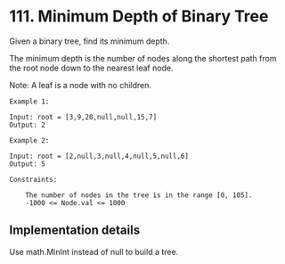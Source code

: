 # 111. Minimum Depth of Binary Tree

Given a binary tree, find its minimum depth.

The minimum depth is the number of nodes along the shortest path from the root node down to the nearest leaf node.

Note: A leaf is a node with no children.

    Example 1:

    Input: root = [3,9,20,null,null,15,7]
    Output: 2
    
    Example 2:
    
    Input: root = [2,null,3,null,4,null,5,null,6]
    Output: 5

    Constraints:
    
        The number of nodes in the tree is in the range [0, 105].
        -1000 <= Node.val <= 1000


## Implementation details

Use math.MinInt instead of null to build a tree.